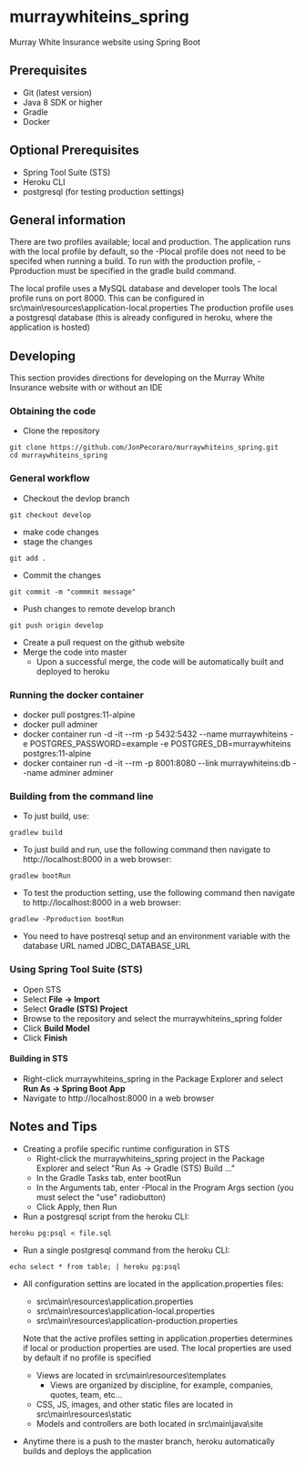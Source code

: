 # murraywhiteins_spring
Murray White Insurance website using Spring Boot

## Prerequisites
* Git (latest version)
* Java 8 SDK or higher
* Gradle
* Docker

## Optional Prerequisites
* Spring Tool Suite (STS)
* Heroku CLI
* postgresql (for testing production settings)

## General information
There are two profiles available; local and production. The application runs with the local profile by default, so the -Plocal profile does not need to be specifed when running a build. To run with the production profile, -Pproduction must be specified in the gradle build command.

The local profile uses a MySQL database and developer tools
The local profile runs on port 8000. This can be configured in src\main\resources\application-local.properties
The production profile uses a postgresql database (this is already configured in heroku, where the application is hosted)

## Developing
This section provides directions for developing on the Murray White Insurance website with or without an IDE

### Obtaining the code
* Clone the repository
```
git clone https://github.com/JonPecoraro/murraywhiteins_spring.git
cd murraywhiteins_spring
```

### General workflow
* Checkout the devlop branch
```
git checkout develop
```
* make code changes
* stage the changes
```
git add .
```
* Commit the changes
```
git commit -m "commmit message"
```
* Push changes to remote develop branch
```
git push origin develop
```
* Create a pull request on the github website
* Merge the code into master
  * Upon a successful merge, the code will be automatically built and deployed to heroku
  
### Running the docker container
* docker pull postgres:11-alpine
* docker pull adminer
* docker container run -d -it --rm -p 5432:5432 --name murraywhiteins -e POSTGRES_PASSWORD=example -e POSTGRES_DB=murraywhiteins postgres:11-alpine
* docker container run -d -it --rm -p 8001:8080 --link murraywhiteins:db --name adminer adminer

### Building from the command line
* To just build, use:
```
gradlew build
```
* To just build and run, use the following command then navigate to http://localhost:8000 in a web browser:
```
gradlew bootRun
```
* To test the production setting, use the following command then navigate to http://localhost:8000 in a web browser:
```
gradlew -Pproduction bootRun
```
  * You need to have postresql setup and an environment variable with the database URL named JDBC_DATABASE_URL

### Using Spring Tool Suite (STS)
* Open STS
* Select **File -> Import**
* Select **Gradle (STS) Project**
* Browse to the repository and select the murraywhiteins_spring folder
* Click **Build Model**
* Click **Finish**

#### Building in STS
* Right-click murraywhiteins_spring in the Package Explorer and select **Run As -> Spring Boot App**
* Navigate to http://localhost:8000 in a web browser

## Notes and Tips
* Creating a profile specific runtime configuration in STS
  * Right-click the murraywhiteins_spring project in the Package Explorer and select "Run As -> Gradle (STS) Build ..."
  * In the Gradle Tasks tab, enter bootRun
  * In the Arguments tab, enter -Plocal in the Program Args section (you must select the "use" radiobutton)
  * Click Apply, then Run
* Run a postgresql script from the heroku CLI:
```
heroku pg:psql < file.sql
```
* Run a single postgresql command from the heroku CLI:
```
echo select * from table; | heroku pg:psql
```
* All configuration settins are located in the application.properties files:
  * src\main\resources\application.properties
  * src\main\resources\application-local.properties
  * src\main\resources\application-production.properties

  Note that the active profiles setting in application.properties determines if local or production properties are used. The local properties are used by default if no profile is specified

  * Views are located in src\main\resources\templates
    * Views are organized by discipline, for example, companies, quotes, team, etc...
  * CSS, JS, images, and other static files are located in src\main\resources\static
  * Models and controllers are both located in src\main\java\site
* Anytime there is a push to the master branch, heroku automatically builds and deploys the application
